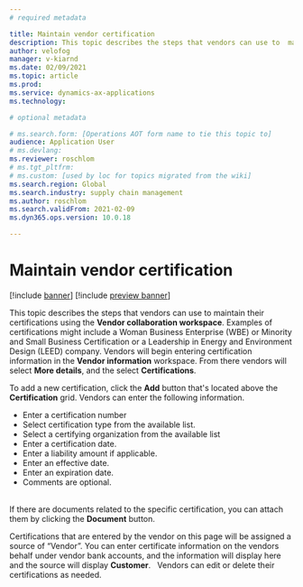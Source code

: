 ```yaml
---
# required metadata

title: Maintain vendor certification
description: This topic describes the steps that vendors can use to  maintain their certifications using the **Vendor collaboration workspace**. Examples of certifications might include a Woman Business Enterprise (WBE) or Minority and Small Business Certification or a Leadership in Energy and Environment Design (LEED) company.
author: velofog
manager: v-kiarnd
ms.date: 02/09/2021
ms.topic: article
ms.prod: 
ms.service: dynamics-ax-applications
ms.technology: 

# optional metadata

# ms.search.form: [Operations AOT form name to tie this topic to]
audience: Application User
# ms.devlang: 
ms.reviewer: roschlom
# ms.tgt_pltfrm: 
# ms.custom: [used by loc for topics migrated from the wiki]
ms.search.region: Global
ms.search.industry: supply chain management
ms.author: roschlom
ms.search.validFrom: 2021-02-09
ms.dyn365.ops.version: 10.0.18

---
```


# Maintain vendor certification

[!include [banner](../includes/banner.md)]
[!include [preview banner](../includes/preview-banner.md)]

This topic describes the steps that vendors can use to  maintain their certifications using the **Vendor collaboration workspace**. Examples of certifications might include a Woman Business Enterprise (WBE) or Minority and Small Business Certification or a Leadership in Energy and Environment Design (LEED) company. Vendors will begin entering certification information in the **Vendor information** workspace. From there vendors will select **More details**, and the select **Certifications**.

To add a new certification, click the **Add** button that's located above the **Certification** grid. Vendors can enter the following information.
 
- Enter a certification number
- Select certification type from the available list.
- Select a certifying organization from the available list 
- Enter a certification date. 
- Enter a liability amount if applicable. 
- Enter an effective date. 
- Enter an expiration date.  
- Comments are optional.<br> 

If there are documents related to the specific certification, you can attach them by clicking the **Document** button.

Certifications that are entered by the vendor on this page will be assigned a source of “Vendor”. You can enter certificate information on the vendors behalf under vendor bank accounts, and the information will display here and the source will display **Customer**.
 
Vendors can edit or delete their certifications as needed.
